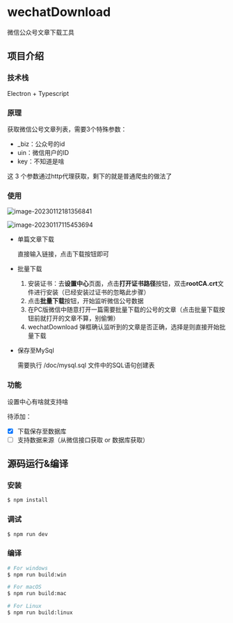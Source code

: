 # wechatDownload

微信公众号文章下载工具

## 项目介绍

### 技术栈

Electron + Typescript

### 原理

获取微信公号文章列表，需要3个特殊参数：

- _biz：公众号的id
- uin：微信用户的ID
- key：不知道是啥

这 3 个参数通过http代理获取，剩下的就是普通爬虫的做法了

### 使用

![image-20230112181356841](https://img.javaedit.com/images/2023/01/12/fe4b589cdf114a09f632cf8fa5e55f0c.png)

![image-20230117115453694](https://img.javaedit.com/images/2023/01/17/7e2fbcb74217368ecb5fe347b173a0d0.png)

- 单篇文章下载

  直接输入链接，点击下载按钮即可

- 批量下载

  1. 安装证书：去**设置中心**页面，点击**打开证书路径**按钮，双击**rootCA.crt**文件进行安装（已经安装过证书的忽略此步骤）
  2. 点击**批量下载**按钮，开始监听微信公号数据
  3. 在PC版微信中随意打开一篇需要批量下载的公号的文章（点击批量下载按钮前就打开的文章不算，别偷懒）
  4. wechatDownload 弹框确认监听到的文章是否正确，选择是则直接开始批量下载

- 保存至MySql

  需要执行 /doc/mysql.sql 文件中的SQL语句创建表

  

### 功能

设置中心有啥就支持啥

待添加：

- [x] 下载保存至数据库
- [ ] 支持数据来源（从微信接口获取 or 数据库获取）

## 源码运行&编译

### 安装

```bash
$ npm install
```

### 调试

```bash
$ npm run dev
```

### 编译

```bash
# For windows
$ npm run build:win

# For macOS
$ npm run build:mac

# For Linux
$ npm run build:linux
```
